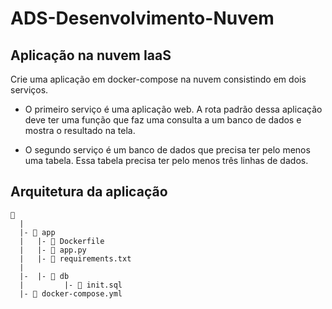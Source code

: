 # ADS-Desenvolvimento-Nuvem
## Aplicação na nuvem IaaS
Crie uma aplicação em docker-compose na nuvem consistindo em dois serviços. 

* O primeiro serviço é uma aplicação web. A rota padrão dessa aplicação deve ter uma função que faz uma consulta a um banco de dados e mostra o resultado na tela.  

* O segundo serviço é um banco de dados que precisa ter pelo menos uma tabela. Essa tabela precisa ter pelo menos três linhas de dados.
## Arquitetura da aplicação
```
📁 
  |
  |- 📁 app
  |   |- 📑 Dockerfile
  |   |- 📑 app.py
  |   |- 📑 requirements.txt
  |         
  |-  |- 📁 db
  |         |- 📑 init.sql
  |- 📑 docker-compose.yml

```
